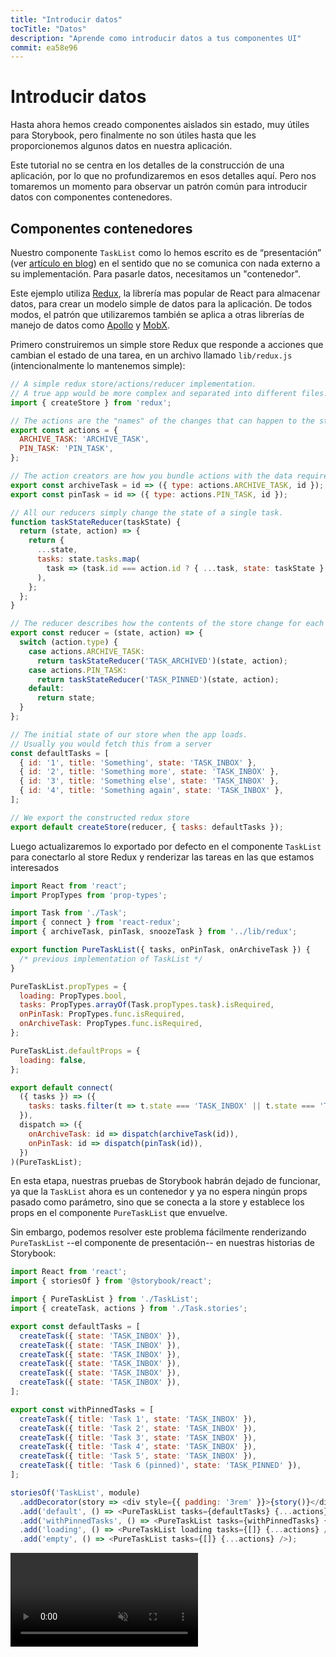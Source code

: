```yaml
---
title: "Introducir datos"
tocTitle: "Datos"
description: "Aprende como introducir datos a tus componentes UI"
commit: ea58e96
---
```


# Introducir datos

Hasta ahora hemos creado componentes aislados sin estado, muy útiles para Storybook, pero finalmente no son útiles hasta que les proporcionemos algunos datos en nuestra aplicación.

Este tutorial no se centra en los detalles de la construcción de una aplicación, por lo que no profundizaremos en esos detalles aquí. Pero nos tomaremos un momento para observar un patrón común para introducir datos con componentes contenedores.

## Componentes contenedores

Nuestro componente `TaskList` como lo hemos escrito es de “presentación” (ver [artículo en blog](https://medium.com/@dan_abramov/smart-and-dumb-components-7ca2f9a7c7d0)) en el sentido que no se comunica con nada externo a su implementación. Para pasarle datos, necesitamos un "contenedor".

Este ejemplo utiliza [Redux](https://redux.js.org/), la librería mas popular de React para almacenar datos, para crear un modelo simple de datos para la aplicación. De todos modos, el patrón que utilizaremos también se aplica a otras librerías de manejo de datos como [Apollo](https://www.apollographql.com/client/) y [MobX](https://mobx.js.org/).

Primero construiremos un simple store Redux que responde a acciones que cambian el estado de una tarea, en un archivo llamado `lib/redux.js` (intencionalmente lo mantenemos simple):

```javascript
// A simple redux store/actions/reducer implementation.
// A true app would be more complex and separated into different files.
import { createStore } from 'redux';

// The actions are the "names" of the changes that can happen to the store
export const actions = {
  ARCHIVE_TASK: 'ARCHIVE_TASK',
  PIN_TASK: 'PIN_TASK',
};

// The action creators are how you bundle actions with the data required to execute them
export const archiveTask = id => ({ type: actions.ARCHIVE_TASK, id });
export const pinTask = id => ({ type: actions.PIN_TASK, id });

// All our reducers simply change the state of a single task.
function taskStateReducer(taskState) {
  return (state, action) => {
    return {
      ...state,
      tasks: state.tasks.map(
        task => (task.id === action.id ? { ...task, state: taskState } : task)
      ),
    };
  };
}

// The reducer describes how the contents of the store change for each action
export const reducer = (state, action) => {
  switch (action.type) {
    case actions.ARCHIVE_TASK:
      return taskStateReducer('TASK_ARCHIVED')(state, action);
    case actions.PIN_TASK:
      return taskStateReducer('TASK_PINNED')(state, action);
    default:
      return state;
  }
};

// The initial state of our store when the app loads.
// Usually you would fetch this from a server
const defaultTasks = [
  { id: '1', title: 'Something', state: 'TASK_INBOX' },
  { id: '2', title: 'Something more', state: 'TASK_INBOX' },
  { id: '3', title: 'Something else', state: 'TASK_INBOX' },
  { id: '4', title: 'Something again', state: 'TASK_INBOX' },
];

// We export the constructed redux store
export default createStore(reducer, { tasks: defaultTasks });
```

Luego actualizaremos lo exportado por defecto en el componente `TaskList` para conectarlo al store Redux y renderizar las tareas en las que estamos interesados

```javascript
import React from 'react';
import PropTypes from 'prop-types';

import Task from './Task';
import { connect } from 'react-redux';
import { archiveTask, pinTask, snoozeTask } from '../lib/redux';

export function PureTaskList({ tasks, onPinTask, onArchiveTask }) {
  /* previous implementation of TaskList */
}

PureTaskList.propTypes = {
  loading: PropTypes.bool,
  tasks: PropTypes.arrayOf(Task.propTypes.task).isRequired,
  onPinTask: PropTypes.func.isRequired,
  onArchiveTask: PropTypes.func.isRequired,
};

PureTaskList.defaultProps = {
  loading: false,
};

export default connect(
  ({ tasks }) => ({
    tasks: tasks.filter(t => t.state === 'TASK_INBOX' || t.state === 'TASK_PINNED'),
  }),
  dispatch => ({
    onArchiveTask: id => dispatch(archiveTask(id)),
    onPinTask: id => dispatch(pinTask(id)),
  })
)(PureTaskList);
```

En esta etapa, nuestras pruebas de Storybook habrán dejado de funcionar, ya que la `TaskList` ahora es un contenedor y ya no espera ningún props pasado como parámetro, sino que se conecta a la store y establece los props en el componente `PureTaskList` que envuelve.

Sin embargo, podemos resolver este problema fácilmente  renderizando `PureTaskList` --el componente de presentación-- en nuestras historias de Storybook:


```javascript
import React from 'react';
import { storiesOf } from '@storybook/react';

import { PureTaskList } from './TaskList';
import { createTask, actions } from './Task.stories';

export const defaultTasks = [
  createTask({ state: 'TASK_INBOX' }),
  createTask({ state: 'TASK_INBOX' }),
  createTask({ state: 'TASK_INBOX' }),
  createTask({ state: 'TASK_INBOX' }),
  createTask({ state: 'TASK_INBOX' }),
  createTask({ state: 'TASK_INBOX' }),
];

export const withPinnedTasks = [
  createTask({ title: 'Task 1', state: 'TASK_INBOX' }),
  createTask({ title: 'Task 2', state: 'TASK_INBOX' }),
  createTask({ title: 'Task 3', state: 'TASK_INBOX' }),
  createTask({ title: 'Task 4', state: 'TASK_INBOX' }),
  createTask({ title: 'Task 5', state: 'TASK_INBOX' }),
  createTask({ title: 'Task 6 (pinned)', state: 'TASK_PINNED' }),
];

storiesOf('TaskList', module)
  .addDecorator(story => <div style={{ padding: '3rem' }}>{story()}</div>)
  .add('default', () => <PureTaskList tasks={defaultTasks} {...actions} />)
  .add('withPinnedTasks', () => <PureTaskList tasks={withPinnedTasks} {...actions} />)
  .add('loading', () => <PureTaskList loading tasks={[]} {...actions} />)
  .add('empty', () => <PureTaskList tasks={[]} {...actions} />);
```

<video autoPlay muted playsInline loop>
  <source
    src="/finished-tasklist-states.mp4"
    type="video/mp4"
  />
</video>
